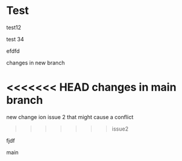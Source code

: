 # Test

test12


test 34


efdfd

changes in new branch

<<<<<<< HEAD
changes in main branch
=======
new change ion issue 2 that might cause a conflict
>>>>>>> issue2


fjdf

main